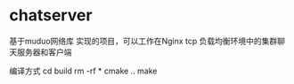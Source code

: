 # chatserver
基于muduo网络库 实现的项目，可以工作在Nginx tcp 负载均衡环境中的集群聊天服务器和客户端

编译方式
cd build
rm -rf *
cmake ..
make
